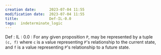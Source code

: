 ```yaml
---
creation date:		2023-07-04 11:55
modification date:	2023-07-04 11:55
title: 				Def-IL-0.0
tags:  indeterminate_logic
---
```


Def : IL : 0.0 :  For any given proposition `P`, may be represented by a tuple `(c, f)` where `c` is a value representing `P`'s relationship to the current state, and `f` is a value representing `P`'s relationship to a future state.
